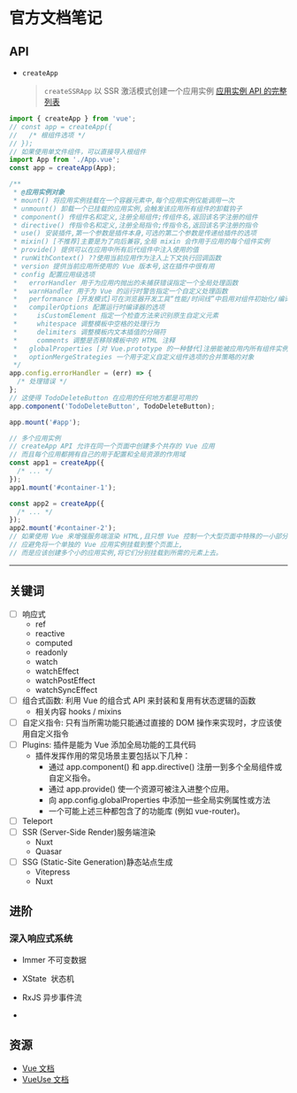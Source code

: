 # 官方文档笔记

## API

- `createApp`
  > `createSSRApp` 以 SSR 激活模式创建一个应用实例
  > [应用实例 API 的完整列表](https://cn.vuejs.org/api/application.html)

```js
import { createApp } from 'vue';
// const app = createApp({
//   /* 根组件选项 */
// });
// 如果使用单文件组件，可以直接导入根组件
import App from './App.vue';
const app = createApp(App);

/**
 * @应用实例对象
 * mount() 将应用实例挂载在一个容器元素中,每个应用实例仅能调用一次
 * unmount() 卸载一个已挂载的应用实例,会触发该应用所有组件的卸载钩子
 * component() 传组件名和定义,注册全局组件;传组件名,返回该名字注册的组件
 * directive() 传指令名和定义,注册全局指令;传指令名,返回该名字注册的指令
 * use() 安装插件,第一个参数是插件本身,可选的第二个参数是传递给插件的选项
 * mixin() [不推荐]主要是为了向后兼容,全局 mixin 会作用于应用的每个组件实例
 * provide() 提供可以在应用中所有后代组件中注入使用的值
 * runWithContext() ??使用当前应用作为注入上下文执行回调函数
 * version 提供当前应用所使用的 Vue 版本号,这在插件中很有用
 * config 配置应用级选项
 *   errorHandler 用于为应用内抛出的未捕获错误指定一个全局处理函数
 *   warnHandler 用于为 Vue 的运行时警告指定一个自定义处理函数
 *   performance [开发模式]可在浏览器开发工具“性能/时间线”中启用对组件初始化/编译/渲染和修补的性能追踪
 *   compilerOptions 配置运行时编译器的选项
 *     isCustomElement 指定一个检查方法来识别原生自定义元素
 *     whitespace 调整模板中空格的处理行为
 *     delimiters 调整模板内文本插值的分隔符
 *     comments 调整是否移除模板中的 HTML 注释
 *   globalProperties [对 Vue.prototype 的一种替代]注册能被应用内所有组件实例访问的全局属性的对象
 *   optionMergeStrategies 一个用于定义自定义组件选项的合并策略的对象
 */
app.config.errorHandler = (err) => {
  /* 处理错误 */
};
// 这使得 TodoDeleteButton 在应用的任何地方都是可用的
app.component('TodoDeleteButton', TodoDeleteButton);

app.mount('#app');
```

```js
// 多个应用实例
// createApp API 允许在同一个页面中创建多个共存的 Vue 应用
// 而且每个应用都拥有自己的用于配置和全局资源的作用域
const app1 = createApp({
  /* ... */
});
app1.mount('#container-1');

const app2 = createApp({
  /* ... */
});
app2.mount('#container-2');
// 如果使用 Vue 来增强服务端渲染 HTML,且只想 Vue 控制一个大型页面中特殊的一小部分,
// 应避免将一个单独的 Vue 应用实例挂载到整个页面上,
// 而是应该创建多个小的应用实例,将它们分别挂载到所需的元素上去。
```

---

## 关键词

- [ ] 响应式
  - ref
  - reactive
  - computed
  - readonly
  - watch
  - watchEffect
  - watchPostEffect
  - watchSyncEffect
- [ ] 组合式函数: 利用 Vue 的组合式 API 来封装和复用有状态逻辑的函数
  - 相关内容 hooks / mixins
- [ ] 自定义指令: 只有当所需功能只能通过直接的 DOM 操作来实现时，才应该使用自定义指令
- [ ] Plugins: 插件是能为 Vue 添加全局功能的工具代码
  - 插件发挥作用的常见场景主要包括以下几种：
    - 通过 app.component() 和 app.directive() 注册一到多个全局组件或自定义指令。
    - 通过 app.provide() 使一个资源可被注入进整个应用。
    - 向 app.config.globalProperties 中添加一些全局实例属性或方法
    - 一个可能上述三种都包含了的功能库 (例如 vue-router)。
- [ ] Teleport
- [ ] SSR (Server-Side Render)服务端渲染
  - Nuxt
  - Quasar
- [ ] SSG (Static-Site Generation)静态站点生成
  - Vitepress
  - Nuxt

## 进阶

### 深入响应式系统

- Immer 不可变数据
- XState ​ 状态机
- RxJS 异步事件流

-

## 资源

- [Vue 文档](https://cn.vuejs.org)
- [VueUse 文档](https://vueuse.org)
